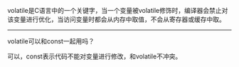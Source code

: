 volatile是C语言中的一个关键字，当一个变量被volatile修饰时，编译器会禁止对该变量进行优化，当访问变量时都会从内存中取值，不会从寄存器或缓存中取。

---

volatile可以和const一起用吗？

可以，const表示代码不能对变量进行修改，和volatile不冲突。